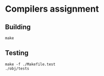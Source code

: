 # Compilers assignment

## Building

```
make
```

## Testing

```
make -f ./Makefile.test
./obj/tests
```
